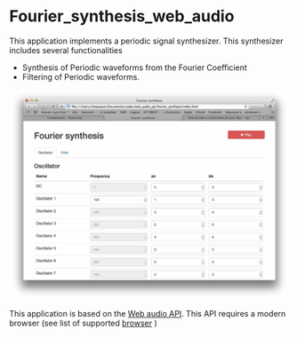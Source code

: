 # Fourier_synthesis_web_audio

This application implements a periodic signal synthesizer. This synthesizer includes several functionalities
* Synthesis of Periodic waveforms from the Fourier Coefficient
* Filtering of Periodic waveforms.

![Fourier Synthesis Application](screenshot.jpg)


This application is based on the [Web audio API](http://webaudio.github.io/web-audio-api/). This API requires a modern browser (see list of supported [browser](http://caniuse.com/#feat=audio-api) )
